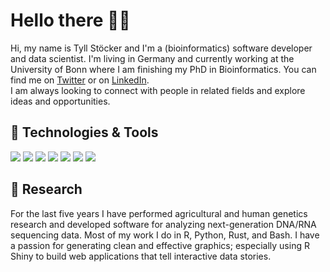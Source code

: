 # Hello there 👋:upside_down_face:

<!--
**tgstoecker/tgstoecker** is a ✨ _special_ ✨ repository because its `README.md` (this file) appears on your GitHub profile.

Here are some ideas to get you started:

- 🔭 I’m currently working on ...
- 🌱 I’m currently learning ...
- 👯 I’m looking to collaborate on ...
- 🤔 I’m looking for help with ...
- 💬 Ask me about ...
- 📫 How to reach me: ...
- 😄 Pronouns: ...
- ⚡ Fun fact: ...
-->

Hi, my name is Tyll Stöcker and I'm a (bioinformatics) software developer and data scientist. I'm living in Germany and currently working at the University of Bonn where I am finishing my PhD in Bioinformatics. You can find me on [Twitter](https://twitter.com/tgstoecker) or on [LinkedIn](https://www.linkedin.com/in/tyllstoecker/).  
I am always looking to connect with people in related fields and explore ideas and opportunities.

## 🔧 Technologies & Tools
![](https://img.shields.io/badge/OS-Linux-informational?style=flat&logo=linux&logoColor=white&color=2bbc8a)
![](https://img.shields.io/badge/Shell-Bash-informational?style=flat&logo=gnu-bash&logoColor=white&color=2bbc8a)
![](https://img.shields.io/badge/Code-R-informational?style=flat&logo=r&logoColor=white&color=2bbc8a)
![](https://img.shields.io/badge/Code-Python-informational?style=flat&logo=python&logoColor=white&color=2bbc8a)
![](https://img.shields.io/badge/Code-Rust-informational?style=flat&logo=rust&logoColor=white&color=2bbc8a)
![](https://img.shields.io/badge/Code-JavaScript-informational?style=flat&logo=javascript&logoColor=white&color=2bbc8a)
![](https://img.shields.io/badge/Tools-Docker-informational?style=flat&logo=docker&logoColor=white&color=2bbc8a)

## 🔭 Research
 For the last five years I have performed agricultural and human genetics research and developed software for analyzing next-generation DNA/RNA sequencing data. Most of my work I do in R, Python, Rust, and Bash. I have a passion for generating clean and effective graphics; especially using R Shiny to build web applications that tell interactive data stories. 
